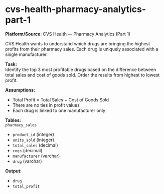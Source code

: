 # cvs-health-pharmacy-analytics-part-1

**Platform/Source**: CVS Health — Pharmacy Analytics (Part 1)

CVS Health wants to understand which drugs are bringing the highest profits from their pharmacy sales. Each drug is uniquely associated with a single manufacturer.

**Task:**  
Identify the top 3 most profitable drugs based on the difference between total sales and cost of goods sold. Order the results from highest to lowest profit.

**Assumptions:**  
- Total Profit = Total Sales − Cost of Goods Sold  
- There are no ties in profit values  
- Each drug is linked to one manufacturer only

**Tables:**  
`pharmacy_sales`  
- `product_id` (integer)  
- `units_sold` (integer)  
- `total_sales` (decimal)  
- `cogs` (decimal)  
- `manufacturer` (varchar)  
- `drug` (varchar)  

**Output:**  
- `drug`  
- `total_profit`
